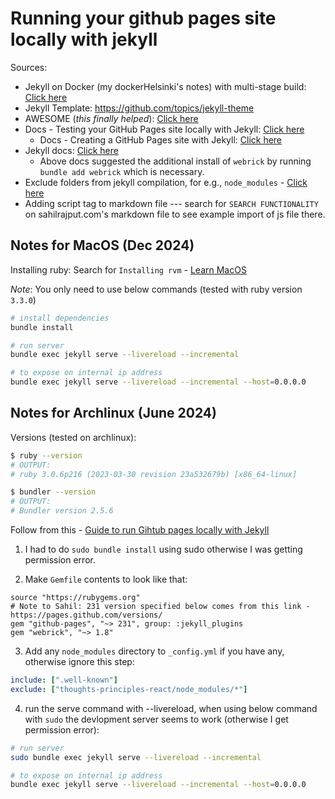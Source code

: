 # Running your github pages site locally with jekyll

Sources:
- Jekyll on Docker (my dockerHelsinki's notes) with multi-stage build: [Click here](https://github.com/sahilrajput03/dockerHelsinki/blob/master/Part3/course-partt3/five/README.md#L12)
- Jekyll Template: https://github.com/topics/jekyll-theme
- AWESOME (*this finally helped*): [Click here](https://github.com/orgs/community/discussions/37669#discussioncomment-4079487)
- Docs - Testing your GitHub Pages site locally with Jekyll: [Click here](https://docs.github.com/en/pages/setting-up-a-github-pages-site-with-jekyll/testing-your-github-pages-site-locally-with-jekyll)
	- Docs - Creating a GitHub Pages site with Jekyll: [Click here](https://docs.github.com/en/pages/setting-up-a-github-pages-site-with-jekyll/creating-a-github-pages-site-with-jekyll)
- Jekyll docs: [Click here](https://jekyllrb.com/docs/)
	- Above docs suggested the additional install of `webrick` by running `bundle add webrick` which is necessary.
- Exclude folders from jekyll compilation, for e.g., `node_modules` - [Click here](https://talk.jekyllrb.com/t/can-i-exclude-files-in-my-project-folders-from-my-site/396)
- Adding script tag to markdown file --- search for `SEARCH FUNCTIONALITY` on sahilrajput.com's markdown file to see example import of js file there.

## Notes for MacOS (Dec 2024)

Installing ruby: Search for `Installing rvm` - [Learn MacOS](https://docs.google.com/document/d/1d4Tq28JC17lFqkoz3lqodACnOlCihFj-MnzNb2Vcqd8/edit?tab=t.0#heading=h.lds1iinfg4rk)

*Note*: You only need to use below commands (tested with ruby version `3.3.0`)

```bash
# install dependencies
bundle install

# run server
bundle exec jekyll serve --livereload --incremental

# to expose on internal ip address
bundle exec jekyll serve --livereload --incremental --host=0.0.0.0
```

## Notes for Archlinux (June 2024)

Versions (tested on archlinux): 

```bash
$ ruby --version
# OUTPUT:
# ruby 3.0.6p216 (2023-03-30 revision 23a532679b) [x86_64-linux]

$ bundler --version
# OUTPUT:
# Bundler version 2.5.6
```

Follow from this - [Guide to run Gihtub pages locally with Jekyll](https://github.com/orgs/community/discussions/37669#discussioncomment-4079487)

1. I had to do `sudo bundle install` using sudo otherwise I was getting permission error.

2. Make `Gemfile` contents to look like that:

```Gemfile
source "https://rubygems.org"
# Note to Sahil: 231 version specified below comes from this link - https://pages.github.com/versions/
gem "github-pages", "~> 231", group: :jekyll_plugins
gem "webrick", "~> 1.8"
```

3. Add any `node_modules` directory to `_config.yml` if you have any, otherwise ignore this step:

```yml
include: [".well-known"]
exclude: ["thoughts-principles-react/node_modules/*"]
```

4. run the serve command with --livereload, when using below command with `sudo` the devlopment server seems to work (otherwise I get permission error):

```bash
# run server
sudo bundle exec jekyll serve --livereload --incremental

# to expose on internal ip address
bundle exec jekyll serve --livereload --incremental --host=0.0.0.0
```

